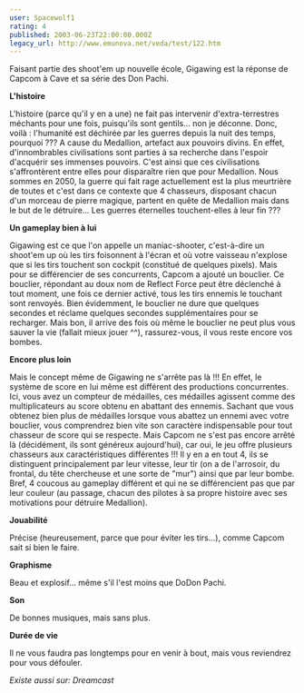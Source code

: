 ```yaml
---
user: Spacewolf1
rating: 4
published: 2003-06-23T22:00:00.000Z
legacy_url: http://www.emunova.net/veda/test/122.htm
---
```

Faisant partie des shoot'em up nouvelle école, Gigawing est la réponse de Capcom à Cave et sa série des Don Pachi.  

  

**L'histoire**  

L'histoire (parce qu'il y en a une) ne fait pas intervenir d'extra-terrestres méchants pour une fois, puisqu'ils sont gentils... non je déconne. Donc, voilà : l'humanité est déchirée par les guerres depuis la nuit des temps, pourquoi ??? A cause du Medallion, artefact aux pouvoirs divins. En effet, d'innombrables civilisations sont parties à sa recherche dans l'espoir d'acquérir ses immenses pouvoirs. C'est ainsi que ces civilisations s'affrontèrent entre elles pour disparaître rien que pour Medallion. Nous sommes en 2050, la guerre qui fait rage actuellement est la plus meurtrière de toutes et c'est dans ce contexte que 4 chasseurs, disposant chacun d'un morceau de pierre magique, partent en quête de Medallion mais dans le but de le détruire... Les guerres éternelles touchent-elles à leur fin ???  

  

**Un gameplay bien à lui**  

Gigawing est ce que l'on appelle un maniac-shooter, c'est-à-dire un shoot'em up où les tirs foisonnent à l'écran et où votre vaisseau n'explose que si les tirs touchent son cockpit (constitué de quelques pixels). Mais pour se différencier de ses concurrents, Capcom a ajouté un bouclier. Ce bouclier, répondant au doux nom de Reflect Force peut être déclenché à tout moment, une fois ce dernier activé, tous les tirs ennemis le touchant sont renvoyés. Bien évidemment, le bouclier ne dure que quelques secondes et réclame quelques secondes supplémentaires pour se recharger. Mais bon, il arrive des fois où même le bouclier ne peut plus vous sauver la vie (fallait mieux jouer ^^), rassurez-vous, il vous reste encore vos bombes.  

  

**Encore plus loin**  

Mais le concept même de Gigawing ne s'arrête pas là !!! En effet, le système de score en lui même est différent des productions concurrentes. Ici, vous avez un compteur de médailles, ces médailles agissent comme des multiplicateurs au score obtenu en abattant des ennemis. Sachant que vous obtenez bien plus de médailles lorsque vous abattez un ennemi avec votre bouclier, vous comprendrez bien vite son caractère indispensable pour tout chasseur de score qui se respecte. Mais Capcom ne s'est pas encore arrêté là (décidément, ils sont généreux aujourd'hui), car oui, le jeu offre plusieurs chasseurs aux caractéristiques différentes !!! Il y en a en tout 4, ils se distinguent principalement par leur vitesse, leur tir (on a de l'arrosoir, du frontal, du tête chercheuse et une sorte de "mur") ainsi que par leur bombe. Bref, 4 coucous au gameplay différent et qui ne se différencient pas que par leur couleur (au passage, chacun des pilotes à sa propre histoire avec ses motivations pour détruire Medallion).  

  

  

**Jouabilité**  

Précise (heureusement, parce que pour éviter les tirs...), comme Capcom sait si bien le faire.  

**Graphisme**  

Beau et explosif... même s'il l'est moins que DoDon Pachi.  

**Son**  

De bonnes musiques, mais sans plus.  

**Durée de vie**  

Il ne vous faudra pas longtemps pour en venir à bout, mais vous reviendrez pour vous défouler.  

  

_Existe aussi sur:_ _Dreamcast_